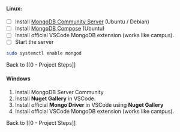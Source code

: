 #### Linux:

- [ ] Install [MongoDB Community Server](https://www.mongodb.com/try/download/community) (Ubuntu / Debian)
- [ ] Install [MongoDB Compose](https://www.mongodb.com/try/download/compass) (Ubuntu)
- [ ] Install official VSCode MongoDB extension (works like campus).
- [ ] Start the server 
```bash
sudo systemctl enable mongod
```

Back to [[0 - Project Steps]]
#### Windows
1. Install MongoDB Server Community
2. Install **Nuget Gallery** in VSCode.
3. Install official **Mongo Driver** in VSCode using **Nuget Gallery**
4. Install official VSCode MongoDB extension (works like campus).

Back to [[0 - Project Steps]]